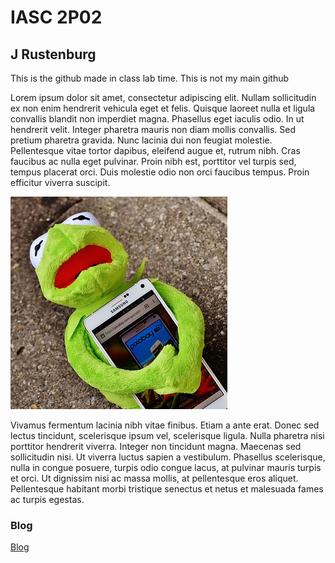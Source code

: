 # IASC 2P02
## J Rustenburg

This is the github made in class lab time. This is not my main github 

Lorem ipsum dolor sit amet, consectetur adipiscing elit. Nullam sollicitudin ex non enim hendrerit vehicula eget et felis. Quisque laoreet nulla et ligula convallis blandit non imperdiet magna. Phasellus eget iaculis odio. In ut hendrerit velit. Integer pharetra mauris non diam mollis convallis. Sed pretium pharetra gravida. Nunc lacinia dui non feugiat molestie. Pellentesque vitae tortor dapibus, eleifend augue et, rutrum nibh. Cras faucibus ac nulla eget pulvinar. Proin nibh est, porttitor vel turpis sed, tempus placerat orci. Duis molestie odio non orci faucibus tempus. Proin efficitur viverra suscipit.

![](images2/kermit-1704932__340.jpg)

Vivamus fermentum lacinia nibh vitae finibus. Etiam a ante erat. Donec sed lectus tincidunt, scelerisque ipsum vel, scelerisque ligula. Nulla pharetra nisi porttitor hendrerit viverra. Integer non tincidunt magna. Maecenas sed sollicitudin nisi. Ut viverra luctus sapien a vestibulum. Phasellus scelerisque, nulla in congue posuere, turpis odio congue lacus, at pulvinar mauris turpis et orci. Ut dignissim nisi ac massa mollis, at pellentesque eros aliquet. Pellentesque habitant morbi tristique senectus et netus et malesuada fames ac turpis egestas.

### Blog

[Blog](/blog)
